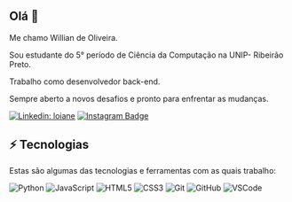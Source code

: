 ## Olá 👋

Me chamo Willian de Oliveira.

Sou estudante do 5° período de Ciência da Computação na UNIP- Ribeirão Preto.

Trabalho como desenvolvedor back-end.

Sempre aberto a novos desafios e pronto para enfrentar as mudanças.



[![Linkedin: loiane](https://img.shields.io/badge/-Linkedin-blue?style=flat-square&logo=Linkedin&logoColor=white&link=https://www.linkedin.com/in/wiillianoliveira/)](https://www.linkedin.com/in/wiillianoliveira/)        [![Instagram Badge](https://img.shields.io/badge/-Instagram-violet?style=flat-square&logo=Instagram&logoColor=white&link=https://www.instagram.com/wiiiiiiillian_oliveira/)](https://www.instagram.com/wiiiiiiillian_oliveira/)



## ⚡ Tecnologias

Estas são algumas das tecnologias e ferramentas com as quais trabalho:

![Python](https://img.shields.io/badge/-Python-black?style=flat-square&logo=Python)                          ![JavaScript](https://img.shields.io/badge/-JavaScript-black?style=flat-square&logo=javascript)          ![HTML5](https://img.shields.io/badge/-HTML5-E34F26?style=flat-square&logo=html5&logoColor=white)         ![CSS3](https://img.shields.io/badge/-CSS3-1572B6?style=flat-square&logo=css3)           ![Git](https://img.shields.io/badge/-Git-black?style=flat-square&logo=git)                  ![GitHub](https://img.shields.io/badge/-GitHub-181717?style=flat-square&logo=github)                ![VSCode](https://img.shields.io/badge/-VSCode-007ACC?style=flat-square&logo=visual-studio-code&logoColor=white)
